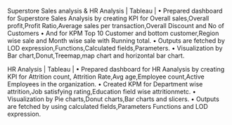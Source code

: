 Superstore Sales analysis & HR Analysis | Tableau | 
•	Prepared dashboard for Superstore Sales Analysis by creating KPI for Overall sales,Overall profit,Profit Ratio,Average sales per transaction,Overall Discount and No of Customers
•	And for KPM Top 10 Customer and bottom customer,Region wise sale and Month wise sale with Running total.
•	Outputs are fetched by LOD expression,Functions,Calculated fields,Parameters.
•	Visualization by Bar chart,Donut,Treemap,map chart and horizontal bar chart.


HR Analysis | Tableau | 
•	Prepared dashboard for HR Aanalysis by creating KPI for Attrition count, Attrition Rate,Avg age,Employee count,Active Employees in the organization.
•	Created KPM for Department wise attrition,Job satisfying rating,Education field wise attritionmetc.
•	Visualization by Pie charts,Donut charts,Bar charts and slicers.
•	Outputs are fetched by using calculated fields,Parameters Functions and LOD expression.
